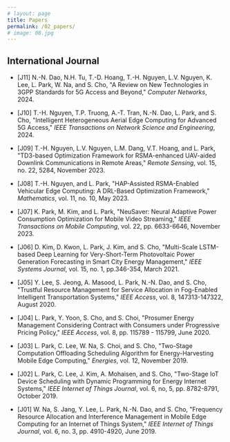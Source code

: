 ```yaml
---
# layout: page
title: Papers
permalink: /02_papers/
# image: 08.jpg
---
```

## International Journal
* [J11] N.-N. Dao, N.H. Tu, T.-D. Hoang, T.-H. Nguyen, L.V. Nguyen, K. Lee, L. Park, W. Na, and S. Cho, "A Review on New Technologies in 3GPP Standards for 5G Access and Beyond," *Computer Networks*, 2024.

* [J10] T.-H. Nguyen, T.P. Truong, A.-T. Tran, N.-N. Dao, L. Park, and S. Cho, "Intelligent Heterogeneous Aerial Edge Computing for Advanced 5G Access," *IEEE Transactions on Network Science and Engineering*, 2024.

* [J09] T.-H. Nguyen, L.V. Nguyen, L.M. Dang, V.T. Hoang, and L. Park, "TD3-based Optimization Framework for RSMA-enhanced UAV-aided Downlink Communications in Remote Areas," *Remote Sensing*, vol. 15, no. 22, 5284, November 2023.

* [J08] T.-H. Nguyen, and L. Park, "HAP-Assisted RSMA-Enabled Vehicular Edge Computing: A DRL-Based Optimization Framework," *Mathematics*, vol. 11, no. 10, May 2023.

* [J07] K. Park, M. Kim, and L. Park, "NeuSaver: Neural Adaptive Power Consumption Optimization for Mobile Video Streaming," *IEEE Transactions on Mobile Computing*, vol. 22, pp. 6633-6646, November 2023.

* [J06] D. Kim, D. Kwon, L. Park, J. Kim, and S. Cho, "Multi-Scale LSTM-based Deep Learning for Very-Short-Term Photovoltaic Power Generation Forecasting in Smart City Energy Management," *IEEE Systems Journal*, vol. 15, no. 1, pp.346-354, March 2021. 

* [J05] Y. Lee, S. Jeong, A. Masood, L. Park, N.-N. Dao, and S. Cho, "Trustful Resource Management for Service Allocation in Fog-Enabled Intelligent Transportation Systems," *IEEE Access*, vol. 8, 147313-147322, August 2020. 

* [J04] L. Park, Y. Yoon, S. Cho, and S. Choi, "Prosumer Energy Management Considering Contract with Consumers under Progressive Pricing Policy," *IEEE Access*, vol. 8, pp. 115789 - 115799,  June 2020. 

* [J03] L. Park, C. Lee, W. Na, S. Choi, and S. Cho, "Two-Stage Computation Offloading Scheduling Algorithm for Energy-Harvesting Mobile Edge Computing," *Energies*, vol. 12, November 2019. 

* [J02] L. Park, C. Lee, J. Kim, A. Mohaisen, and S. Cho, "Two-Stage IoT Device Scheduling with Dynamic Programming for Energy Internet Systems," *IEEE Internet of Things Journal*,  vol. 6, no, 5,  pp. 8782-8791, October 2019. 

* [J01] W. Na, S. Jang, Y. Lee, L. Park, N.-N. Dao, and S. Cho, "Frequency Resource Allocation and Interference Management in Mobile Edge Computing for an Internet of Things System," *IEEE Internet of Things Journal*, vol. 6, no. 3, pp. 4910-4920, June 2019.  
